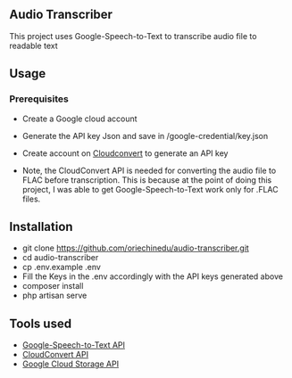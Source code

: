 ## Audio Transcriber

This project uses Google-Speech-to-Text to transcribe audio file to readable text

## Usage

### Prerequisites
- Create a Google cloud account
- Generate the API key Json and save in /google-credential/key.json

- Create account on [Cloudconvert](https://cloudconvert.com/api) to generate an API key
- Note, the CloudConvert API is needed for converting the audio file to FLAC before transcription. This is because at the point of doing this project, I was able to get Google-Speech-to-Text work only for .FLAC files.

## Installation
- git clone https://github.com/oriechinedu/audio-transcriber.git 
- cd audio-transcriber
- cp .env.example .env
- Fill the Keys in the .env accordingly with the API keys generated above
- composer install
- php artisan serve

## Tools used
- [Google-Speech-to-Text  API](https://cloud.google.com/speech-to-text/)
- [CloudConvert API](https://cloudconvert.com/api)
- [Google Cloud Storage API](https://cloud.google.com/storage/)

